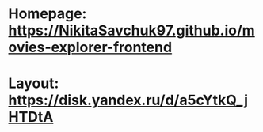 # Homepage: https://NikitaSavchuk97.github.io/movies-explorer-frontend
# Layout: https://disk.yandex.ru/d/a5cYtkQ_jHTDtA
